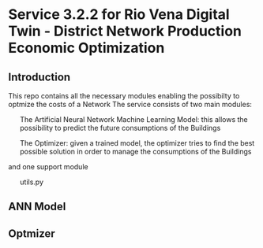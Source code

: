 # Service 3.2.2 for Rio Vena Digital Twin - District Network Production Economic Optimization
## Introduction
This repo contains all the necessary modules enabling the possibilty to optmize the costs of a Network
The service consists of two main modules:
    <ul>The Artificial Neural Network Machine Learning Model: this allows the possibility to predict the future consumptions of the Buildings</ul>
    <ul>The Optimizer: given a trained model, the optimizer tries to find the best possible solution in order to manage the consumptions of the Buildings</ul>
and one support module
    <ul>utils.py</ul>
## ANN Model
## Optmizer

